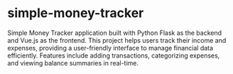 # simple-money-tracker
Simple Money Tracker application built with Python Flask as the backend and Vue.js as the frontend. This project helps users track their income and expenses, providing a user-friendly interface to manage financial data efficiently. Features include adding transactions, categorizing expenses, and viewing balance summaries in real-time.
